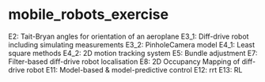 # mobile_robots_exercise
E2: Tait-Bryan angles for orientation of an aeroplane
E3_1: Diff-drive robot including simulating measurements
E3_2: PinholeCamera model
E4_1: Least square methods
E4_2: 2D motion tracking system
E5: Bundle adjustment
E7: Filter-based diff-drive robot localisation
E8: 2D Occupancy Mapping of diff-drive robot
E11: Model-based & model-predictive control
E12: rrt
E13: RL

